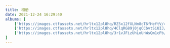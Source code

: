 ```yaml
---
title: 相册
date: 2021-12-24 16:29:40
albums: [
    ['https://images.ctfassets.net/hrltx12pl8hq/RZ5x12fXLNm8cT6fHeftV/4b3d556bd896f7188645b7175e2b323b/Horses.jpg?fit=fill&w=1200&h=675&fm=webp','https://images.ctfassets.net/hrltx12pl8hq/RZ5x12fXLNm8cT6fHeftV/4b3d556bd896f7188645b7175e2b323b/Horses.jpg?fit=fill&w=1200&h=675&fm=webp'],['https://images.ctfassets.net/hrltx12pl8hq/6TLkKrSPZ4sThhy9evqnfL/57b4cbda39c355e25241c7aacfe8bd23/Oil_painter.jpg?fit=fill&w=1200&h=675&fm=webp','https://images.ctfassets.net/hrltx12pl8hq/6TLkKrSPZ4sThhy9evqnfL/57b4cbda39c355e25241c7aacfe8bd23/Oil_painter.jpg?fit=fill&w=1200&h=675&fm=webp'],
    ['https://images.ctfassets.net/hrltx12pl8hq/4ClqRG89j0jqCCbvtSiUIJ/b051e9465cc542da42e9e4628d6e9d8d/Runner.jpg?fit=fill&w=1200&h=675&fm=webp','https://images.ctfassets.net/hrltx12pl8hq/4ClqRG89j0jqCCbvtSiUIJ/b051e9465cc542da42e9e4628d6e9d8d/Runner.jpg?fit=fill&w=1200&h=675&fm=webp'],
    ['https://images.ctfassets.net/hrltx12pl8hq/3r1vJFizUhLoUnWsQm1cPb/36784eb2f25b7fd74350b46cb0f16754/Surreal.jpg?fit=fill&w=1200&h=675&fm=webp','https://images.ctfassets.net/hrltx12pl8hq/3r1vJFizUhLoUnWsQm1cPb/36784eb2f25b7fd74350b46cb0f16754/Surreal.jpg?fit=fill&w=1200&h=675&fm=webp']
]
---
```

